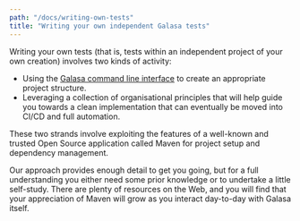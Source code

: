 ```yaml
---
path: "/docs/writing-own-tests"
title: "Writing your own independent Galasa tests"
---
```


Writing your own tests (that is, tests within an independent project of your own creation) involves two kinds of activity:

- Using the [Galasa command line interface](/docs/cli-command-reference/cli-command-reference) to create an appropriate project structure.
- Leveraging a collection of organisational principles that will help guide you towards a clean implementation that can eventually be moved into CI/CD and full automation.

These two strands involve exploiting the features of a well-known and trusted Open Source application called Maven for project setup and dependency management.

Our approach provides enough detail to get you going, but for a full understanding you either need some prior knowledge or to undertake a little self-study. There are plenty of resources on the Web, and you will find that your appreciation of Maven will grow as you interact day-to-day with Galasa itself.
